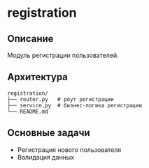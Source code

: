 # registration

## Описание
Модуль регистрации пользователей.

## Архитектура
```
registration/
├── router.py   # роут регистрации
├── service.py  # бизнес-логика регистрации
└── README.md
```

## Основные задачи
- Регистрация нового пользователя
- Валидация данных
